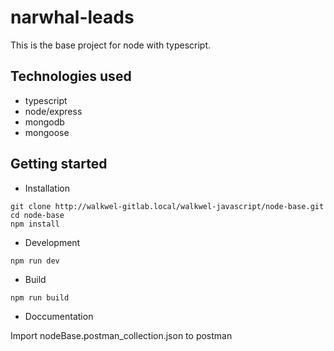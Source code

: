 # narwhal-leads
This is the base project for node with typescript.

## Technologies used
- typescript
- node/express
- mongodb
- mongoose


## Getting started

- Installation

```
git clone http://walkwel-gitlab.local/walkwel-javascript/node-base.git
cd node-base
npm install

```

- Development

```
npm run dev

```
- Build

```
npm run build

```

- Doccumentation

Import nodeBase.postman_collection.json to postman 